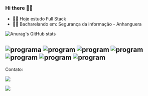### Hi there 🙋‍♂️

- 🧑‍💻 Hoje estudo Full Stack
- 👨‍🎓 Bacharelando em: Segurança da informação - Anhanguera

![Anurag's GitHub stats](https://github-readme-stats.vercel.app/api?username=cauetmg&show_icons=true&theme=merko)




![programa](https://img.shields.io/badge/JavaScript-F7DF1E?style=for-the-badge&logo=javascript&logoColor=black)
![program](https://img.shields.io/badge/HTML-239120?style=for-the-badge&logo=html5&logoColor=white)
![program](https://img.shields.io/badge/Node.js-43853D?style=for-the-badge&logo=node.js&logoColor=white)
![program](https://img.shields.io/badge/CSS-00CED1?&style=for-the-badge&logo=css3&logoColor=white)
![program](https://img.shields.io/badge/SQL-00000F?style=for-the-badge&logo=mysql&logoColor=white)
![program](https://img.shields.io/badge/React-20232A?style=for-the-badge&logo=react&logoColor=61DAFB)
![program](https://img.shields.io/badge/MySQL-005C84?style=for-the-badge&logo=mysql&logoColor=white)
-------------------------
Contato:




![](https://img.shields.io/badge/LinkedIn-0077B5?style=for-the-badge&logo=linkedin&logoColor=white)



![](https://img.shields.io/badge/Gmail-D14836?style=for-the-badge&logo=gmail&logoColor=white[)
